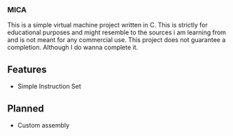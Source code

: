 ### MICA

This is a simple virtual machine project written in C. This is strictly for educational purposes and might resemble to the sources i am learning from and is not meant for any commercial use. This project does not guarantee
a completion. Although I do wanna complete it.

## Features

- Simple Instruction Set

## Planned

- Custom assembly


